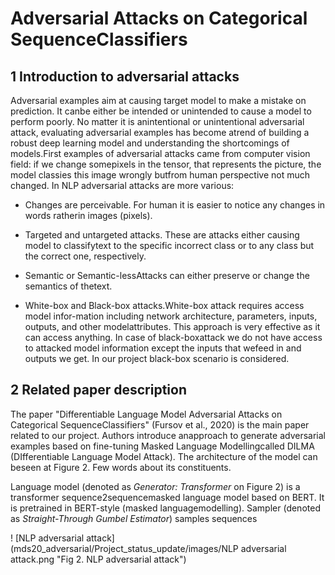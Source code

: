 # Adversarial Attacks on Categorical SequenceClassifiers

## **1  Introduction to adversarial attacks**

Adversarial examples aim at causing target model to make a mistake on prediction. It canbe either be intended or unintended to cause a model to perform poorly. No matter it is anintentional or unintentional adversarial attack, evaluating adversarial examples has become atrend of building a robust deep learning model and understanding the shortcomings of models.First examples of adversarial attacks came from computer vision field:  if we change somepixels in the tensor, that represents the picture, the model classies this image wrongly butfrom human perspective not much changed. In NLP adversarial attacks are more various:

* Changes are perceivable. For human it is easier to notice any changes in words ratherin images (pixels).

* Targeted and untargeted attacks. These are attacks either causing model to classifytext to the specific incorrect class or to any class but the correct one, respectively.

* Semantic or Semantic-lessAttacks can either preserve or change the semantics of thetext.

* White-box and Black-box attacks.White-box attack requires access model infor-mation including network architecture, parameters, inputs, outputs, and other modelattributes. This approach is very effective as it can access anything. In case of black-boxattack we do not have access to attacked model information except the inputs that wefeed in and outputs we get. In our project black-box scenario is considered.

## **2  Related paper description**

The paper "Differentiable Language Model Adversarial Attacks on Categorical SequenceClassifiers" (Fursov et al., 2020) is the main paper related to our project. Authors introduce anapproach to generate adversarial examples based on fine-tuning Masked Language Modellingcalled DILMA (DIfferentiable Language Model Attack). The architecture of the model can beseen at Figure 2. Few words about its constituents.

Language model (denoted as  _Generator: Transformer_ on Figure 2) is a transformer sequence2sequencemasked language model based on BERT. It is pretrained in BERT-style (masked languagemodelling). Sampler  (denoted  as _Straight-Through  Gumbel  Estimator_)  samples  sequences

! [NLP adversarial attack](mds20_adversarial/Project_status_update/images/NLP adversarial attack.png "Fig 2. NLP adversarial attack")
